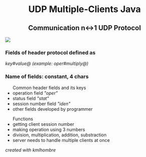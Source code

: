 <h1 align="center"> UDP Multiple-Clients Java </h1>
<h2  align="center" >Communication n↔1 UDP Protocol </h2>

<div style="margin: 0 auto; width: 100%; width: 100vw">
  <img src="http://endlessicons.com/wp-content/uploads/2014/11/wifi-icon-2-214x214.png">
</div>

<h3>Fields of header protocol defined as </h3><i>key#value@ (example: oper#multiply@)</i>

<h3>Name of fields: constant, 4 chars</h3>

<ul>Common header fields and its keys
<li>operation field <i>"oper"</i></li>
<li>status field <i>"stat"</i></li>
<li>session number field <i>"iden" </i></li>
<li>other fields developed by programmer</li>
</ul>

<ul>Functions
<li>getting client session number</li>
<li>making operation using 3 numbers</li>
<li>division, multiplication, addition, substraction</li>
<li>server needs to handle multiple clients at once</li>
</ul>
<p font size="6"><i>created with kmlhombre</i></p>
